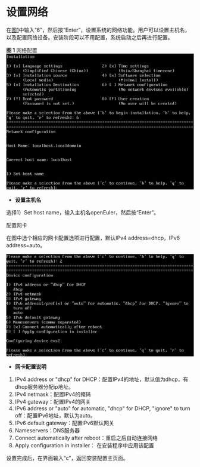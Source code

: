 # 设置网络<a name="ZH-CN_TOPIC_0187280616"></a>

在[图1](进入安装界面-0.md#zh-cn_topic_0155778949_zh-cn_topic_0151920777_fcabdc4c637504f26ac19e9c99f288111)中输入“6”，然后按“Enter”，设置系统的网络功能。用户可以设置主机名，以及配置网络设备。安装阶段可以不用配置，系统启动之后再进行配置。

**图 1**  网络配置<a name="fig09419437516"></a>  
![](figures/网络配置.png "网络配置")

-   **设置主机名**

选择1）Set host name，输入主机名openEuler，然后按“Enter”。

配置网卡

在图中选个相应的网卡配置选项进行配置，默认IPv4 address=dhcp，IPv6 address=auto。

![](figures/22.png)

-   **网卡配置说明**

1.  IPv4 address or "dhcp" for DHCP：配置IPv4的地址，默认值为dhcp，有dhcp服务器分配ip地址。
2.  IPv4 netmask：配置IPv4的掩码
3.  IPv4 gateway：配置IPv4的网关
4.  IPv6 address  or "auto" for automatic, "dhcp" for DHCP, "ignore" to turn off：配置IPv6地址，默认为auto。
5.  IPv6 default gateway：配置IPv6默认网关
6.  Nameservers：DNS服务器
7.  Connect automatically after reboot：重启之后自动连接网络
8.  Apply configuration in installer： 在安装程序中应用该配置

设置完成后，在界面输入“c”，返回安装配置主页面。

